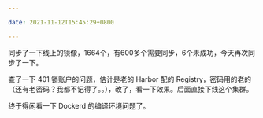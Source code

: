 ```yaml
---

date: 2021-11-12T15:45:29+0800

---
```


同步了一下线上的镜像，1664个，有600多个需要同步，6个未成功，今天再次同步了一下。

查了一下 401 锁账户的问题，估计是老的 Harbor 配的 Registry，密码用的老的（还有老密码？我都不记得了。。），改了，看一下效果。后面直接下线这个集群。

终于得闲看一下 Dockerd 的编译环境问题了。
